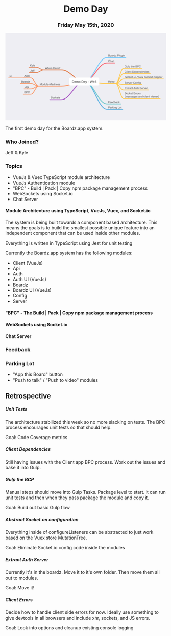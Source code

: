 # <center>Demo Day</center>
### <center>Friday May 15th, 2020<center>

![alt text](assets/DemoDay-w16.png "Demo")

The first demo day for the Boardz.app system. 

### Who Joined?
Jeff & Kyle

### Topics
- VueJs & Vuex TypeScript module architecture
- VueJs Authentication module
- "BPC" - Build | Pack | Copy npm package management process
- WebSockets using Socket.io
- Chat Server

#### Module Architecture using TypeScript, VueJs, Vuex, and Socket.io

The system is being built towards a component based architecture. This means the goals is to build the smallest possible unique feature into an independent component that can be used inside other modules.

Everything is written in TypeScript using Jest for unit testing

Currently the Boardz.app system has the following modules:

- Client (VueJs)
- Api
- Auth
- Auth UI (VueJs)
- Boardz
- Boardz UI (VueJs)
- Config
- Server


#### "BPC" - The Build | Pack | Copy npm package management process


#### WebSockets using Socket.io


#### Chat Server


### Feedback


### Parking Lot

- "App this Board" button
- "Push to talk" / "Push to video" modules


## Retrospective

##### Unit Tests
The architecture stabilized this week so no more slacking on tests. The BPC process encourages unit tests so that should help.

Goal: Code Coverage metrics

##### Client Dependencies
Still having issues with the Client app BPC process. Work out the issues and bake it into Gulp.

##### Gulp the BCP
Manual steps should move into Gulp Tasks. Package level to start. It can run unit tests and then when they pass package the module and copy it.

Goal: Build out basic Gulp flow

##### Abstract Socket.on configuration
Everything inside of configureListeners can be abstracted to just work based on the Vuex store MutationTree.

Goal: Eliminate Socket.io config code inside the modules

##### Extract Auth Server
Currently it's in the boardz. Move it to it's own folder. Then move them all out to modules.

Goal: Move it!

##### Client Errors
Decide how to handle client side errors for now. Ideally use something to give devtools in all browsers and include xhr, sockets, and JS errors.

Goal: Look into options and cleanup existing console logging


